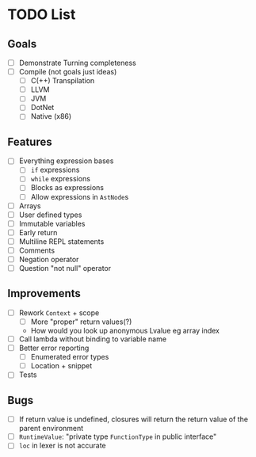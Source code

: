 # TODO List

## Goals

- [ ] Demonstrate Turning completeness
- [ ] Compile (not goals just ideas)
  - [ ] C(++) Transpilation
  - [ ] LLVM
  - [ ] JVM
  - [ ] DotNet
  - [ ] Native (x86)

## Features

- [ ] Everything expression bases
  - [ ] `if` expressions
  - [ ] `while` expressions
  - [ ] Blocks as expressions
  - [ ] Allow expressions in `AstNode`s
- [ ] Arrays
- [ ] User defined types
- [ ] Immutable variables
- [ ] Early return
- [ ] Multiline REPL statements
- [ ] Comments
- [ ] Negation operator
- [ ] Question "not null" operator

## Improvements

- [ ] Rework `Context` + scope
  - [ ] More "proper" return values(?)
  - How would you look up anonymous Lvalue eg array index
- [ ] Call lambda without binding to variable name
- [ ] Better error reporting
  - [ ] Enumerated error types
  - [ ] Location + snippet
- [ ] Tests

## Bugs

- [ ] If return value is undefined, closures will return the return value of the parent environment
- [ ] `RuntimeValue`: "private type `FunctionType` in public interface"
- [ ] `loc` in lexer is not accurate
